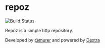 repoz
=====

[![Build Status](https://travis-ci.org/murer/repoz.png)](https://travis-ci.org/murer/repoz)

Repoz is a simple http repository.

Developed by [@murer](https://github.com/murer) and powered by [Dextra](http://www.dextra.com.br/)

